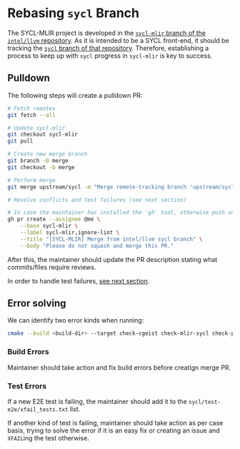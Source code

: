 # Rebasing `sycl` Branch

The SYCL-MLIR project is developed in the [`sycl-mlir` branch of the `intel/llvm`
repository](https://github.com/intel/llvm/tree/sycl-mlir). As it is intended to be a SYCL front-end,
it should be tracking the [`sycl` branch of that
repository](https://github.com/intel/llvm/tree/sycl). Therefore, establishing a process to keep up
with `sycl` progress in `sycl-mlir` is key to success.

## Pulldown

The following steps will create a pulldown PR:

```bash
# Fetch remotes
git fetch --all

# Update sycl-mlir
git checkout sycl-mlir
git pull

# Create new merge branch
git branch -D merge
git checkout -b merge

# Perform merge
git merge upstream/sycl -m "Merge remote-tracking branch 'upstream/sycl' into 'sycl-mlir'"

# Resolve conflicts and test failures (see next section)

# In case the maintainer has installed the 'gh' tool, otherwise push and create PR manually
gh pr create --assignee @me \
    --base sycl-mlir \
    --label sycl-mlir,ignore-lint \
    --title "[SYCL-MLIR] Merge from intel/llvm sycl branch" \
    --body "Please do not squash and merge this PR."

```

After this, the maintainer should update the PR description stating what commits/files require
reviews.

In order to handle test failures, [see next section](#error-solving).

## Error solving

We can identify two error kinds when running:

```bash
cmake --build <build-dir> --target check-cgeist check-mlir-sycl check-polygeist check-clang check-mlir
```

### Build Errors

Maintainer should take action and fix build errors before creatign merge PR.

### Test Errors

If a new E2E test is failing, the maintainer should add it to the `sycl/test-e2e/xfail_tests.txt`
list.

If another kind of test is failing, maintainer should take action as per case basis, trying to solve
the error if it is an easy fix or creating an issue and `XFAIL`ing the test otherwise.
